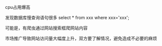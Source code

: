 

cpu占用爆高

发现数据库慢查询语句很多
select * from xxx where xxx='xxx';

可能是，有爬虫通过网站搜索框爬网站内容

市场推广导致网站访问量大幅度上升，双方要了解情况，避免造成不必要的麻烦
